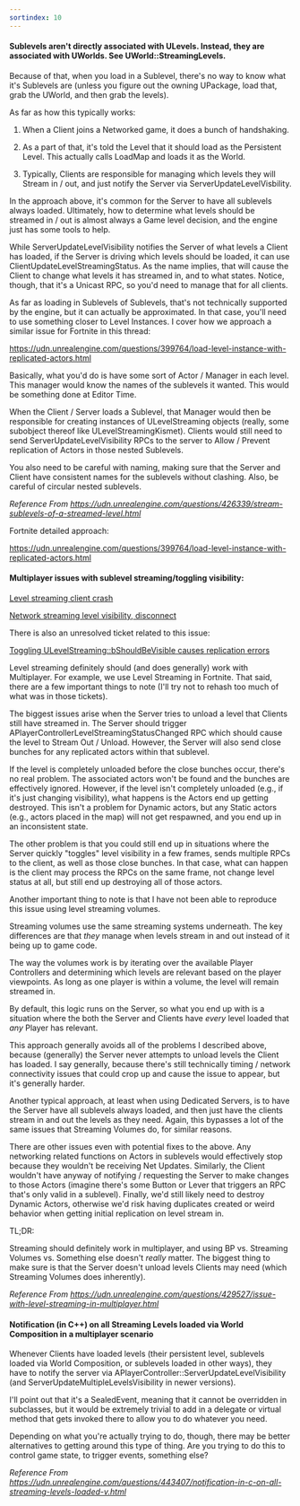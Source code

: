 ```yaml
---
sortindex: 10
---
```


#### Sublevels aren't directly associated with ULevels. Instead, they are associated with UWorlds. See UWorld::StreamingLevels.

Because of that, when you load in a Sublevel, there's no way to know what it's Sublevels are (unless you figure out the owning UPackage, load that, grab the UWorld, and then grab the levels).

As far as how this typically works:

1. When a Client joins a Networked game, it does a bunch of handshaking.

1. As a part of that, it's told the Level that it should load as the Persistent Level. This actually calls LoadMap and loads it as the World.

1. Typically, Clients are responsible for managing which levels they will Stream in / out, and just notify the Server via ServerUpdateLevelVisbility.

In the approach above, it's common for the Server to have all sublevels always loaded. Ultimately, how to determine what levels should be streamed in / out is almost always a Game level decision, and the engine just has some tools to help.

While ServerUpdateLevelVisibility notifies the Server of what levels a Client has loaded, if the Server is driving which levels should be loaded, it can use ClientUpdateLevelStreamingStatus. As the name implies, that will cause the Client to change what levels it has streamed in, and to what states. Notice, though, that it's a Unicast RPC, so you'd need to manage that for all clients.

As far as loading in Sublevels of Sublevels, that's not technically supported by the engine, but it can actually be approximated. In that case, you'll need to use something closer to Level Instances. I cover how we approach a similar issue for Fortnite in this thread:

<https://udn.unrealengine.com/questions/399764/load-level-instance-with-replicated-actors.html>

Basically, what you'd do is have some sort of Actor / Manager in each level. This manager would know the names of the sublevels it wanted. This would be something done at Editor Time.

When the Client / Server loads a Sublevel, that Manager would then be responsible for creating instances of ULevelStreaming objects (really, some subobject thereof like ULevelStreamingKismet). Clients would still need to send ServerUpdateLevelVisibility RPCs to the server to Allow / Prevent replication of Actors in those nested Sublevels.

You also need to be careful with naming, making sure that the Server and Client have consistent names for the sublevels without clashing. Also, be careful of circular nested sublevels.

*Reference From <https://udn.unrealengine.com/questions/426339/stream-sublevels-of-a-streamed-level.html>*


Fortnite detailed approach:

<https://udn.unrealengine.com/questions/399764/load-level-instance-with-replicated-actors.html>



#### Multiplayer issues with sublevel streaming/toggling visibility:

 [Level streaming client crash](https://udn.unrealengine.com/questions/365920/level-streaming-client-crash.html)

 [Network streaming level visibility, disconnect](https://udn.unrealengine.com/questions/350813/network-streaming-level-visibility-disconnect.html)

 There is also an unresolved ticket related to this issue:

 [Toggling ULevelStreaming::bShouldBeVisible causes replication errors](https://issues.unrealengine.com/issue/UE-43042)

Level streaming definitely should (and does generally) work with Multiplayer. For example, we use Level Streaming in Fortnite. That said, there are a few important things to note (I'll try not to rehash too much of what was in those tickets).

The biggest issues arise when the Server tries to unload a level that Clients still have streamed in. The Server should trigger APlayerControllerLevelStreamingStatusChanged RPC which should cause the level to Stream Out / Unload. However, the Server will also send close bunches for any replicated actors within that sublevel.

If the level is completely unloaded before the close bunches occur, there's no real problem. The associated actors won't be found and the bunches are effectively ignored. However, if the level isn't completely unloaded (e.g., if it's just changing visibility), what happens is the Actors end up getting destroyed. This isn't a problem for Dynamic actors, but any Static actors (e.g., actors placed in the map) will not get respawned, and you end up in an inconsistent state.

The other problem is that you could still end up in situations where the Server quickly "toggles" level visibility in a few frames, sends multiple RPCs to the client, as well as those close bunches. In that case, what can happen is the client may process the RPCs on the same frame, not change level status at all, but still end up destroying all of those actors.

 Another important thing to note is that I have not been able to reproduce this issue using level streaming volumes.

Streaming volumes use the same streaming systems underneath. The key differences are that *they* manage when levels stream in and out instead of it being up to game code.

The way the volumes work is by iterating over the available Player Controllers and determining which levels are relevant based on the player viewpoints. As long as one player is within a volume, the level will remain streamed in.

By default, this logic runs on the Server, so what you end up with is a situation where the both the Server and Clients have *every* level loaded that *any* Player has relevant.

This approach generally avoids all of the problems I described above, because (generally) the Server never attempts to unload levels the Client has loaded. I say generally, because there's still technically timing / network connectivity issues that could crop up and cause the issue to appear, but it's generally harder.

Another typical approach, at least when using Dedicated Servers, is to have the Server have all sublevels always loaded, and then just have the clients stream in and out the levels as they need. Again, this bypasses a lot of the same issues that Streaming Volumes do, for similar reasons.

There are other issues even with potential fixes to the above. Any networking related functions on Actors in sublevels would effectively stop because they wouldn't be receiving Net Updates. Similarly, the Client wouldn't have anyway of notifying / requesting the Server to make changes to those Actors (imagine there's some Button or Lever that triggers an RPC that's only valid in a sublevel). Finally, we'd still likely need to destroy Dynamic Actors, otherwise we'd risk having duplicates created or weird behavior when getting initial replication on level stream in.

TL;DR:

Streaming should definitely work in multiplayer, and using BP vs. Streaming Volumes vs. Something else doesn't *really* matter. The biggest thing to make sure is that the Server doesn't unload levels Clients may need (which Streaming Volumes does inherently).

*Reference From <https://udn.unrealengine.com/questions/429527/issue-with-level-streaming-in-multiplayer.html>*



#### Notification (in C++) on all Streaming Levels loaded via World Composition in a multiplayer scenario

Whenever Clients have loaded levels (their persistent level, sublevels loaded via World Composition, or sublevels loaded in other ways), they have to notify the server via APlayerController::ServerUpdateLevelVisibility (and ServerUpdateMultipleLevelsVisibility in newer versions).

I'll point out that it's a SealedEvent, meaning that it cannot be overridden in subclasses, but it would be extremely trivial to add in a delegate or virtual method that gets invoked there to allow you to do whatever you need.

Depending on what you're actually trying to do, though, there may be better alternatives to getting around this type of thing. Are you trying to do this to control game state, to trigger events, something else?

*Reference From <https://udn.unrealengine.com/questions/443407/notification-in-c-on-all-streaming-levels-loaded-v.html>*

